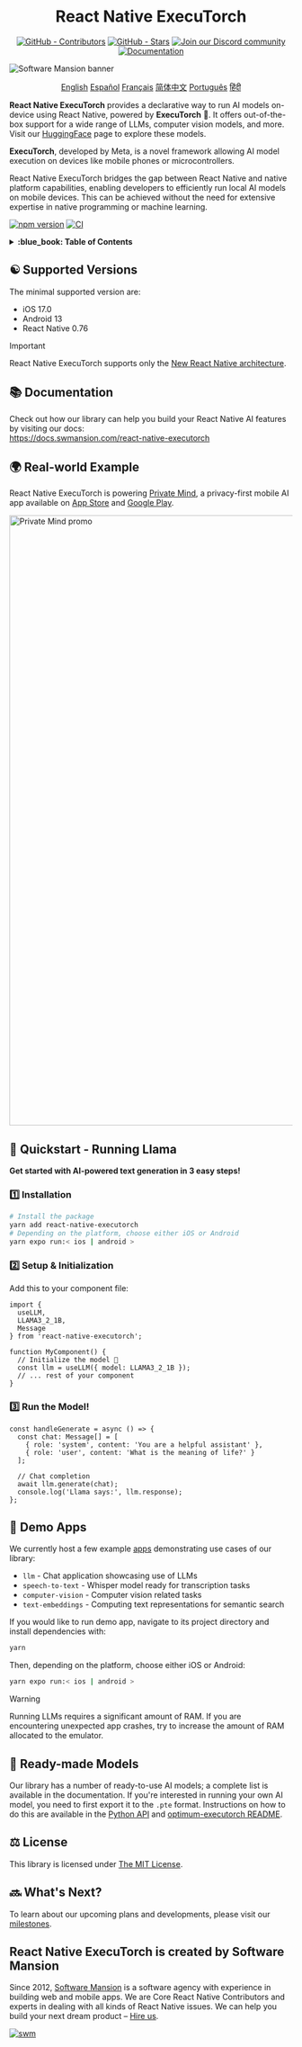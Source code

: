 <div align="center">
  <h1 align="center" style="display:inline-block">React Native ExecuTorch 
  </h1>
</div>

<div align="center">
  <a href="https://github.com/software-mansion/react-native-executorch/graphs/contributors"><img src="https://img.shields.io/github/contributors/software-mansion/react-native-executorch?style=for-the-badge&color=00008B" alt="GitHub - Contributors"></a>
  <a href="https://github.com/software-mansion/react-native-executorch/stargazers"><img src="https://img.shields.io/github/stars/software-mansion/react-native-executorch?style=for-the-badge&color=00008B" alt="GitHub - Stars"></a>
  <a href="https://discord.gg/ZGqqY55qkP"><img src="https://img.shields.io/badge/Discord-Join%20Us-00008B?logo=discord&logoColor=white&style=for-the-badge" alt="Join our Discord community"></a>
  <a href="https://docs.swmansion.com/react-native-executorch/"><img src="https://img.shields.io/badge/Documentation-00008B?logo=googledocs&logoColor=white&style=for-the-badge" alt="Documentation"></a>
</div>

![Software Mansion banner](https://github.com/user-attachments/assets/fa2c4735-e75c-4cc1-970d-88905d95e3a4)

<p align="center">
  <a href="https://github.com/software-mansion/react-native-executorch/blob/main/README.md">English</a>
  <a href="https://github.com/software-mansion/react-native-executorch/blob/main/readmes/README_es.md">Español</a>
  <a href="https://github.com/software-mansion/react-native-executorch/blob/main/readmes/README_fr.md">Français</a>
  <a href="https://github.com/software-mansion/react-native-executorch/blob/main/readmes/README_cn.md">简体中文</a>
  <a href="https://github.com/software-mansion/react-native-executorch/blob/main/readmes/README_pt.md">Português</a>
  <a href="https://github.com/software-mansion/react-native-executorch/blob/main/readmes/README_in.md">हिंदी</a>
</p>

**React Native ExecuTorch** provides a declarative way to run AI models on-device using React Native, powered by **ExecuTorch** :rocket:. It offers out-of-the-box support for a wide range of LLMs, computer vision models, and more. Visit our [HuggingFace](https://huggingface.co/software-mansion) page to explore these models.

**ExecuTorch**, developed by Meta, is a novel framework allowing AI model execution on devices like mobile phones or microcontrollers.

React Native ExecuTorch bridges the gap between React Native and native platform capabilities, enabling developers to efficiently run local AI models on mobile devices. This can be achieved without the need for extensive expertise in native programming or machine learning.

[![npm version](https://img.shields.io/npm/v/react-native-executorch?color=00008B)](https://www.npmjs.com/package/react-native-executorch)
[![CI](https://github.com/software-mansion/react-native-executorch/actions/workflows/ci.yml/badge.svg)](https://github.com/software-mansion/react-native-executorch/actions/workflows/ci.yml)

<details>
<summary><strong> :blue_book: Table of Contents </strong></summary>

- [:yin_yang: Supported Versions](#yin_yang-supported-versions)
- [:books: Documentation](#books-documentation)
- [:earth_africa: Real-world Example](#earth_africa-real-world-example)
- [:llama: Quickstart - Running Llama](#llama-quickstart---running-llama)
- [:calling: Demo Apps](#calling-demo-apps)
- [:robot: Ready-made Models](#robot-ready-made-models)
- [:balance_scale: License](#balance_scale-license)
- [:soon: What's Next?](#soon-whats-next)

</details>

## :yin_yang: Supported Versions

The minimal supported version are: 
* iOS 17.0
* Android 13
* React Native 0.76

> [!IMPORTANT]  
> React Native ExecuTorch supports only the [New React Native architecture](https://reactnative.dev/architecture/landing-page).

## :books: Documentation

Check out how our library can help you build your React Native AI features by visiting our docs:  
https://docs.swmansion.com/react-native-executorch

## :earth_africa: Real-world Example

React Native ExecuTorch is powering [Private Mind](https://privatemind.swmansion.com/), a privacy-first mobile AI app available on [App Store](https://apps.apple.com/gb/app/private-mind/id6746713439) and [Google Play](https://play.google.com/store/apps/details?id=com.swmansion.privatemind).

<img width="2720" height="1085" alt="Private Mind promo" src="https://github.com/user-attachments/assets/b12296fe-19ac-48fc-9726-da9242700346" />

## :llama: **Quickstart - Running Llama**

**Get started with AI-powered text generation in 3 easy steps!**

### :one: **Installation**

```bash
# Install the package
yarn add react-native-executorch
# Depending on the platform, choose either iOS or Android
yarn expo run:< ios | android >
```

### :two: **Setup & Initialization**

Add this to your component file:

```tsx
import {
  useLLM,
  LLAMA3_2_1B,
  Message
} from 'react-native-executorch';

function MyComponent() {
  // Initialize the model 🚀
  const llm = useLLM({ model: LLAMA3_2_1B });
  // ... rest of your component
}
```

### :three: **Run the Model!**

```tsx
const handleGenerate = async () => {
  const chat: Message[] = [
    { role: 'system', content: 'You are a helpful assistant' },
    { role: 'user', content: 'What is the meaning of life?' }
  ];

  // Chat completion
  await llm.generate(chat);
  console.log('Llama says:', llm.response);
};
```

## :calling: Demo Apps

We currently host a few example [apps](https://github.com/software-mansion/react-native-executorch/tree/main/apps) demonstrating use cases of our library:

- `llm` - Chat application showcasing use of LLMs
- `speech-to-text` - Whisper model ready for transcription tasks
- `computer-vision` - Computer vision related tasks
- `text-embeddings` - Computing text representations for semantic search

If you would like to run demo app, navigate to its project directory and install dependencies with:

```bash
yarn
```

Then, depending on the platform, choose either iOS or Android:

```bash
yarn expo run:< ios | android >
```

> [!WARNING]  
> Running LLMs requires a significant amount of RAM. If you are encountering unexpected app crashes, try to increase the amount of RAM allocated to the emulator.

## :robot: Ready-made Models

Our library has a number of ready-to-use AI models; a complete list is available in the documentation. If you're interested in running your own AI model, you need to first export it to the `.pte` format. Instructions on how to do this are available in the [Python API](https://docs.pytorch.org/executorch/stable/using-executorch-export.html) and [optimum-executorch README](https://github.com/huggingface/optimum-executorch?tab=readme-ov-file#option-2-export-and-load-separately).

## :balance_scale: License

This library is licensed under [The MIT License](./LICENSE).

## :soon: What's Next?

To learn about our upcoming plans and developments, please visit our [milestones](https://github.com/software-mansion/react-native-executorch/milestones).

## React Native ExecuTorch is created by Software Mansion

Since 2012, [Software Mansion](https://swmansion.com) is a software agency with experience in building web and mobile apps. We are Core React Native Contributors and experts in dealing with all kinds of React Native issues. We can help you build your next dream product – [Hire us](https://swmansion.com/contact/projects?utm_source=react-native-executorch&utm_medium=readme).

[![swm](https://logo.swmansion.com/logo?color=white&variant=desktop&width=150&tag=react-native-executorch-github 'Software Mansion')](https://swmansion.com)
